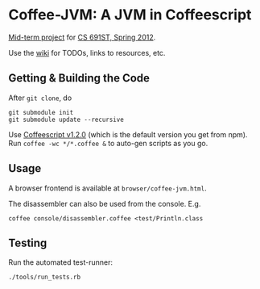 Coffee-JVM: A JVM in Coffeescript
=================================
[Mid-term project](http://plasma.cs.umass.edu/emery/grad-systems-project-1) 
for [CS 691ST, Spring 2012](http://plasma.cs.umass.edu/emery/grad-systems).

Use the [wiki](https://github.com/int3/coffee-jvm/wiki) for TODOs, links to resources, etc.

Getting & Building the Code
---------------------------

After `git clone`, do

    git submodule init
    git submodule update --recursive

Use [Coffeescript v1.2.0](http://coffeescript.org/) (which is the default version you get from npm).
Run `coffee -wc */*.coffee &` to auto-gen scripts as you go.

Usage
-----

A browser frontend is available at `browser/coffee-jvm.html`.

The disassembler can also be used from the console. E.g.

    coffee console/disassembler.coffee <test/Println.class

Testing
-------

Run the automated test-runner:

    ./tools/run_tests.rb
